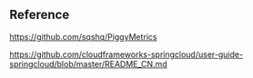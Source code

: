 
## Reference
https://github.com/sqshq/PiggyMetrics  

https://github.com/cloudframeworks-springcloud/user-guide-springcloud/blob/master/README_CN.md   

 

